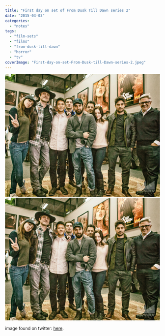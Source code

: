 ```yaml
---
title: "First day on set of From Dusk Till Dawn series 2"
date: "2015-03-03"
categories: 
  - "notes"
tags: 
  - "film-sets"
  - "films"
  - "from-dusk-till-dawn"
  - "horror"
  - "tv"
coverImage: "First-day-on-set-From-Dusk-till-Dawn-series-2.jpeg"
---
```


[![](images/First-day-on-set-From-Dusk-till-Dawn-series-2.jpeg)](images/First-day-on-set-From-Dusk-till-Dawn-series-2.jpeg)
[![](images/First-day-on-set-From-Dusk-till-Dawn-series-2.jpeg)](images/First-day-on-set-From-Dusk-till-Dawn-series-2.jpeg)

image found on twitter: [here](https://twitter.com/Rodriguez/status/572561336325971969).
